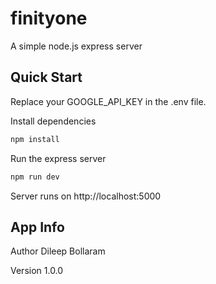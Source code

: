 # finityone
A simple node.js express server 

## Quick Start
Replace your GOOGLE_API_KEY in the .env file.

Install dependencies 
```bash
npm install
```
Run the express server
```bash
npm run dev
```
Server runs on http://localhost:5000


## App Info
Author
Dileep Bollaram

Version
1.0.0
